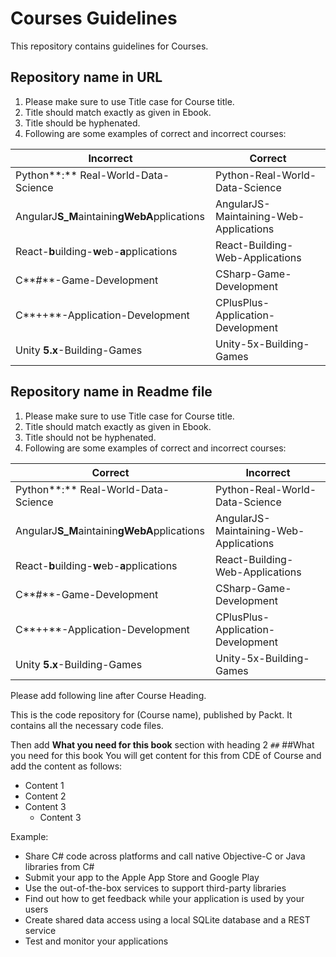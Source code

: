 # Courses Guidelines
This repository contains guidelines for Courses.


## Repository name in URL

1. Please make sure to use Title case for Course title.
2. Title should match exactly as given in Ebook.
3. Title should be hyphenated. 
3. Following are some examples of correct and incorrect courses:

| Incorrect | Correct |
| --------- | ------- |
| Python**:** Real-World-Data-Science | Python-Real-World-Data-Science |
| AngularJ**S_M**aintainin**gWebA**pplications | AngularJS-Maintaining-Web-Applications |
| React-**b**uilding-**w**eb-**a**pplications | React-Building-Web-Applications |
| C**#**-Game-Development | CSharp-Game-Development |
| C**++**-Application-Development | CPlusPlus-Application-Development |
| Unity **5.x**-Building-Games | Unity-5x-Building-Games |



## Repository name in Readme file

1. Please make sure to use Title case for Course title.
2. Title should match exactly as given in Ebook.
3. Title should not be hyphenated. 
3. Following are some examples of correct and incorrect courses:

| Correct | Incorrect |
| --------- | ------- |
| Python**:** Real-World-Data-Science | Python-Real-World-Data-Science |
| AngularJ**S_M**aintainin**gWebA**pplications | AngularJS-Maintaining-Web-Applications |
| React-**b**uilding-**w**eb-**a**pplications | React-Building-Web-Applications |
| C**#**-Game-Development | CSharp-Game-Development |
| C**++**-Application-Development | CPlusPlus-Application-Development |
| Unity **5.x**-Building-Games | Unity-5x-Building-Games |

Please add following line after Course Heading.

This is the code repository for (Course name), published by Packt. It contains all the necessary code files.

Then add **What you need for this book** section with heading 2 `##`
##What you need for this book
You will get content for this from CDE of Course and add the content as follows:
* Content 1
* Content 2
* Content 3
  * Content 3

Example: 
*	Share C# code across platforms and call native Objective-C or Java libraries from C#
*	Submit your app to the Apple App Store and Google Play
*	Use the out-of-the-box services to support third-party libraries
*	Find out how to get feedback while your application is used by your users
  *	Create shared data access using a local SQLite database and a REST service
*	Test and monitor your applications
